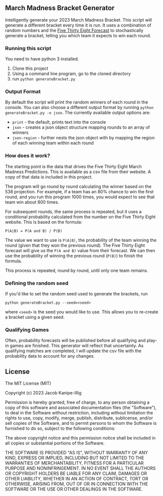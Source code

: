 ## March Madness Bracket Generator
Intelligently generate your 2023 March Madness Bracket. This script will generate a different bracket every time it is run. It uses a combination of random numbers and the [Five Thirty Eight Forecast](https://projects.fivethirtyeight.com/2023-march-madness-predictions/) to stochastically generate a bracket, telling you which team it expects to win each round.

### Running this script
You need to have python 3 installed.

1. Clone this project
1. Using a command line program, go to the cloned directory
1. run `python generateBracket.py`

### Output Format
By default the script will print the random winners of each round in the console. You can also choose a different output format by running `python generateBracket.py -o json`. The currently available output options are:
* `print` - the default, prints text into the console
* `json` - creates a json object structure mapping rounds to an array of winners
* `json-region` - further nests the json object with by mapping the region of each winning team within each round

### How does it work?
The starting point is the data that drives the Five Thirty Eight March Madness Predictions. This is available as a csv file from their website. A copy of that data is included in this project.

The program will go round by round calculating the winner based on the 538 projection. For example, if a team has an 80% chance to win the first round, and you run this program 1000 times, you would expect to see that team win about 800 times.

For subsequent rounds, the same process is repeated, but it uses a conditional probability calculated from the number on the Five Thirty Eight website. This is based on the formula:
```
P(A|B) = P(A and B) / P(B)
```

The value we want to use is `P(A|B)`, the probability of the team winning the round (given that they won the previous round). The Five Thirty Eight forecast will give us the `P(A and B)` value from their forecast. We can then use the probability of winning the previous round (`P(B)`) to finish the formula.

This process is repeated, round by round, until only one team remains.

### Defining the random seed
If you'd like to set the random seed used to generate the brackets, run
```
python generateBracket.py --seed=<seed>
```
where `<seed>` is the seed you would like to use.  This allows you to re-create a bracket using a given seed. 

### Qualifying Games
Often, probability forecasts will be published before all qualifying and play-in games are finished. This generator will reflect that uncertainty. As qualifying matches are completed, I will update the csv file with the probability data to account for any changes.

## License
The MIT License (MIT)

Copyright (c) 2023 Jacob Kanipe-Illig

Permission is hereby granted, free of charge, to any person obtaining a copy of this software and associated documentation files (the "Software"), to deal in the Software without restriction, including without limitation the rights to use, copy, modify, merge, publish, distribute, sublicense, and/or sell copies of the Software, and to permit persons to whom the Software is furnished to do so, subject to the following conditions:

The above copyright notice and this permission notice shall be included in all copies or substantial portions of the Software.

THE SOFTWARE IS PROVIDED "AS IS", WITHOUT WARRANTY OF ANY KIND, EXPRESS OR IMPLIED, INCLUDING BUT NOT LIMITED TO THE WARRANTIES OF MERCHANTABILITY, FITNESS FOR A PARTICULAR PURPOSE AND NONINFRINGEMENT. IN NO EVENT SHALL THE AUTHORS OR COPYRIGHT HOLDERS BE LIABLE FOR ANY CLAIM, DAMAGES OR OTHER LIABILITY, WHETHER IN AN ACTION OF CONTRACT, TORT OR OTHERWISE, ARISING FROM, OUT OF OR IN CONNECTION WITH THE SOFTWARE OR THE USE OR OTHER DEALINGS IN THE SOFTWARE.
